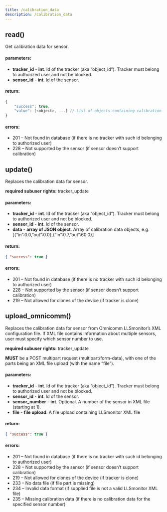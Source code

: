 ```yaml
---
title: /calibration_data
description: /calibration_data
---
```


## read()
Get calibration data for sensor.

#### parameters:
* **tracker_id** - **int**. Id of the tracker (aka “object_id”). Tracker must belong to authorized user and not be blocked.
* **sensor_id** - **int**. Id of the sensor.

#### return:
```javascript
{
    "success": true,
    "value": [<object>, ...] // List of objects containing calibration data, e.g. [{"in":0.0,"out":0.0},{"in":0.7,"out":60.0}]
}
```

#### errors:
*   201 – Not found in database (if there is no tracker with such id belonging to authorized user)
*   228 – Not supported by the sensor (if sensor doesn’t support calibration)

## update()
Replaces the calibration data for sensor.

**required subuser rights:** tracker_update

#### parameters:
* **tracker_id** - **int**. Id of the tracker (aka “object_id”). Tracker must belong to authorized user and not be blocked.
* **sensor_id** - **int**. Id of the sensor.
* **data** - **array of JSON object**. Array of calibration data objects, e.g. [{“in”:0.0,”out”:0.0},{“in”:0.7,”out”:60.0}]

#### return:

```json
{ "success": true }
```

#### errors:
*   201 – Not found in database (if there is no tracker with such id belonging to authorized user)
*   228 – Not supported by the sensor (if sensor doesn’t support calibration)
*   219 – Not allowed for clones of the device (if tracker is clone)

## upload_omnicomm()
Replaces the calibration data for sensor from Omnicomm LLSmonitor’s XML configuration file.
If XML file contains information about multiple sensors, user must specify which sensor number to use.

**required subuser rights:** tracker_update

**MUST** be a POST multipart request (multipart/form-data), with one of the parts being an XML file upload (with the name “file”).

#### parameters:
* **tracker_id** - **int**. Id of the tracker (aka “object_id”). Tracker must belong to authorized user and not be blocked.
* **sensor_id** - **int**. Id of the sensor.
* **sensor_number** - **int**. Optional. A number of the sensor in XML file (starting at 1).
* **file** - **file upload**. A file upload containing LLSmonitor XML file

#### return:

```json
{ "success": true }
```

#### errors:
*   201 – Not found in database (if there is no tracker with such id belonging to authorized user)
*   228 – Not supported by the sensor (if sensor doesn’t support calibration)
*   219 – Not allowed for clones of the device (if tracker is clone)
*   233 – No data file (if file part is missing)
*   234 – Invalid data format (if supplied file is not a valid LLSmonitor XML file)
*   235 – Missing calibration data (if there is no calibration data for the specified sensor number)

